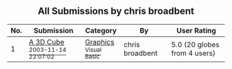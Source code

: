 ﻿<div align="center">

## All Submissions by chris broadbent

</div>

No.  | Submission | Category | By   | User Rating
---- | ---------- | -------- | ---- | -----------
1 | [A 3D Cube<br /><sup>2003-11-14 22:07:02</sup>](https://github.com/Planet-Source-Code/chris-broadbent-a-3d-cube__1-49911) | [Graphics<br /><sup>Visual Basic</sup>](../ByCategory/graphics__1-46.md) | chris broadbent | 5.0 (20 globes from 4 users)
